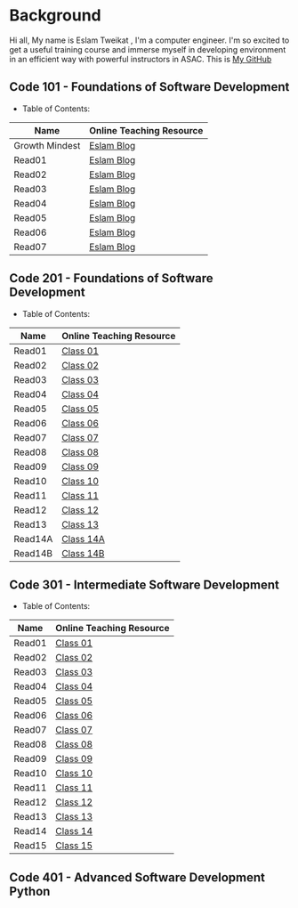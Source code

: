 # Background

Hi all, My name is Eslam Tweikat , I'm a computer engineer. I'm so excited to get a useful training course and immerse myself in developing environment in an efficient way with powerful instructors in ASAC. This is [My GitHub](https://eslamakram.github.io/eslamakram/)

## Code 101 - Foundations of Software Development

- Table of Contents:

| Name | Online Teaching Resource |
| --- | ----------- |
| Growth Mindest | [Eslam Blog](https://eslamakram.github.io/Reading-Notes/Read00Eslam) |
| Read01 | [Eslam Blog](https://eslamakram.github.io/Reading-Notes/Read01Eslam) |
| Read02 | [Eslam Blog](https://eslamakram.github.io/Reading-Notes/Read02Eslam) |
| Read03 | [Eslam Blog](https://eslamakram.github.io/Reading-Notes/Read03Eslam) |
| Read04 | [Eslam Blog](https://eslamakram.github.io/Reading-Notes/Read04Eslam) |
| Read05 | [Eslam Blog](https://eslamakram.github.io/Reading-Notes/Read05Eslam) |
| Read06 | [Eslam Blog](https://eslamakram.github.io/Reading-Notes/Read06Eslam) |
| Read07 | [Eslam Blog](https://eslamakram.github.io/Reading-Notes/Read07Eslam) |

## Code 201 - Foundations of Software Development

- Table of Contents:

| Name | Online Teaching Resource |
| --- | ----------- |
| Read01 | [Class 01](https://eslamakram.github.io/Reading-Notes/Class-01)  |
| Read02 | [Class 02](https://eslamakram.github.io/Reading-Notes/Class-02)  |
| Read03 | [Class 03](https://eslamakram.github.io/Reading-Notes/Class-03)  |
| Read04 | [Class 04](https://eslamakram.github.io/Reading-Notes/Class-04)  |
| Read05 | [Class 05](https://eslamakram.github.io/Reading-Notes/Class-05)  |
| Read06 | [Class 06](https://eslamakram.github.io/Reading-Notes/Class-06)  |
| Read07 | [Class 07](https://eslamakram.github.io/Reading-Notes/Class-07)  |
| Read08 | [Class 08](https://eslamakram.github.io/Reading-Notes/Class-08)  |
| Read09 | [Class 09](https://eslamakram.github.io/Reading-Notes/Class-09)  |
| Read10 | [Class 10](https://eslamakram.github.io/Reading-Notes/Class-10)  |
| Read11 | [Class 11](https://eslamakram.github.io/Reading-Notes/Class-11)  |
| Read12 | [Class 12](https://eslamakram.github.io/Reading-Notes/Class-12)  |
| Read13 | [Class 13](https://eslamakram.github.io/Reading-Notes/Class-13)  |
| Read14A | [Class 14A](https://eslamakram.github.io/Reading-Notes/Class-14A)  |
| Read14B | [Class 14B](https://eslamakram.github.io/Reading-Notes/Class-14B)  |

## Code 301 - Intermediate Software Development

- Table of Contents:

| Name | Online Teaching Resource |
| --- | ----------- |
| Read01 | [Class 01](https://eslamakram.github.io/Reading-Notes/Class301-01)  |
| Read02 | [Class 02](https://eslamakram.github.io/Reading-Notes/Class301-02)  |
| Read03 | [Class 03](https://eslamakram.github.io/Reading-Notes/Class301-03)  |
| Read04 | [Class 04](https://eslamakram.github.io/Reading-Notes/Class301-04)  |
| Read05 | [Class 05](https://eslamakram.github.io/Reading-Notes/Class301-05)  |
| Read06 | [Class 06](https://eslamakram.github.io/Reading-Notes/Class301-06)  |
| Read07 | [Class 07](https://eslamakram.github.io/Reading-Notes/Class301-07)  |
| Read08 | [Class 08](https://eslamakram.github.io/Reading-Notes/Class301-08)  |
| Read09 | [Class 09](https://eslamakram.github.io/Reading-Notes/Class301-09)  |
| Read10 | [Class 10](https://eslamakram.github.io/Reading-Notes/Class301-10)  |
| Read11 | [Class 11](https://eslamakram.github.io/Reading-Notes/Class301-11)  |
| Read12 | [Class 12](https://eslamakram.github.io/Reading-Notes/Class301-12)  |
| Read13 | [Class 13](https://eslamakram.github.io/Reading-Notes/Class301-13)  |
| Read14 | [Class 14](https://eslamakram.github.io/Reading-Notes/Class301-14)  |
| Read15 | [Class 15](https://eslamakram.github.io/Reading-Notes/Project)      |

## Code 401 - Advanced Software Development Python 
